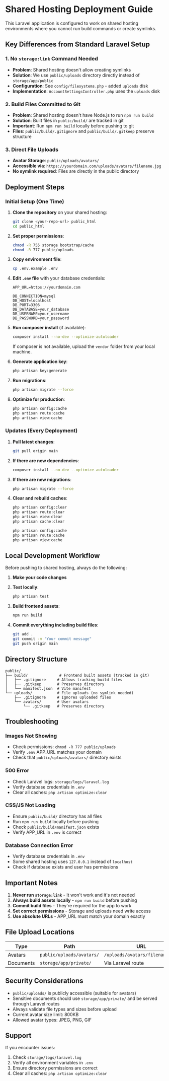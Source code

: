# Shared Hosting Deployment Guide

This Laravel application is configured to work on shared hosting environments where you cannot run build commands or create symlinks.

## Key Differences from Standard Laravel Setup

### 1. **No `storage:link` Command Needed**
- **Problem**: Shared hosting doesn't allow creating symlinks
- **Solution**: We use `public/uploads` directory directly instead of `storage/app/public`
- **Configuration**: See `config/filesystems.php` - added `uploads` disk
- **Implementation**: `AccountSettingsController.php` uses the `uploads` disk

### 2. **Build Files Committed to Git**
- **Problem**: Shared hosting doesn't have Node.js to run `npm run build`
- **Solution**: Built files in `public/build/` are tracked in git
- **Important**: Run `npm run build` locally before pushing to git
- **Files**: `public/build/.gitignore` and `public/build/.gitkeep` preserve structure

### 3. **Direct File Uploads**
- **Avatar Storage**: `public/uploads/avatars/`
- **Accessible via**: `https://yourdomain.com/uploads/avatars/filename.jpg`
- **No symlink required**: Files are directly in the public directory

## Deployment Steps

### Initial Setup (One Time)

1. **Clone the repository** on your shared hosting:
   ```bash
   git clone <your-repo-url> public_html
   cd public_html
   ```

2. **Set proper permissions**:
   ```bash
   chmod -R 755 storage bootstrap/cache
   chmod -R 777 public/uploads
   ```

3. **Copy environment file**:
   ```bash
   cp .env.example .env
   ```

4. **Edit `.env` file** with your database credentials:
   ```env
   APP_URL=https://yourdomain.com
   
   DB_CONNECTION=mysql
   DB_HOST=localhost
   DB_PORT=3306
   DB_DATABASE=your_database
   DB_USERNAME=your_username
   DB_PASSWORD=your_password
   ```

5. **Run composer install** (if available):
   ```bash
   composer install --no-dev --optimize-autoloader
   ```
   
   If composer is not available, upload the `vendor` folder from your local machine.

6. **Generate application key**:
   ```bash
   php artisan key:generate
   ```

7. **Run migrations**:
   ```bash
   php artisan migrate --force
   ```

8. **Optimize for production**:
   ```bash
   php artisan config:cache
   php artisan route:cache
   php artisan view:cache
   ```

### Updates (Every Deployment)

1. **Pull latest changes**:
   ```bash
   git pull origin main
   ```

2. **If there are new dependencies**:
   ```bash
   composer install --no-dev --optimize-autoloader
   ```

3. **If there are new migrations**:
   ```bash
   php artisan migrate --force
   ```

4. **Clear and rebuild caches**:
   ```bash
   php artisan config:clear
   php artisan route:clear
   php artisan view:clear
   php artisan cache:clear
   
   php artisan config:cache
   php artisan route:cache
   php artisan view:cache
   ```

## Local Development Workflow

Before pushing to shared hosting, always do the following:

1. **Make your code changes**

2. **Test locally**:
   ```bash
   php artisan test
   ```

3. **Build frontend assets**:
   ```bash
   npm run build
   ```

4. **Commit everything including build files**:
   ```bash
   git add .
   git commit -m "Your commit message"
   git push origin main
   ```

## Directory Structure

```
public/
├── build/              # Frontend built assets (tracked in git)
│   ├── .gitignore     # Allows tracking build files
│   ├── .gitkeep       # Preserves directory
│   └── manifest.json  # Vite manifest
└── uploads/           # File uploads (no symlink needed)
    ├── .gitignore     # Ignores uploaded files
    └── avatars/       # User avatars
        └── .gitkeep   # Preserves directory
```

## Troubleshooting

### Images Not Showing
- Check permissions: `chmod -R 777 public/uploads`
- Verify `.env` APP_URL matches your domain
- Check that `public/uploads/avatars/` directory exists

### 500 Error
- Check Laravel logs: `storage/logs/laravel.log`
- Verify database credentials in `.env`
- Clear all caches: `php artisan optimize:clear`

### CSS/JS Not Loading
- Ensure `public/build/` directory has all files
- Run `npm run build` locally before pushing
- Check `public/build/manifest.json` exists
- Verify APP_URL in `.env` is correct

### Database Connection Error
- Verify database credentials in `.env`
- Some shared hosting uses `127.0.0.1` instead of `localhost`
- Check if database exists and user has permissions

## Important Notes

1. **Never run `storage:link`** - It won't work and it's not needed
2. **Always build assets locally** - `npm run build` before pushing
3. **Commit build files** - They're required for the app to work
4. **Set correct permissions** - Storage and uploads need write access
5. **Use absolute URLs** - APP_URL must match your domain exactly

## File Upload Locations

| Type | Path | URL |
|------|------|-----|
| Avatars | `public/uploads/avatars/` | `/uploads/avatars/filename.jpg` |
| Documents | `storage/app/private/` | Via Laravel route |

## Security Considerations

- `public/uploads/` is publicly accessible (suitable for avatars)
- Sensitive documents should use `storage/app/private/` and be served through Laravel routes
- Always validate file types and sizes before upload
- Current avatar size limit: 800KB
- Allowed avatar types: JPEG, PNG, GIF

## Support

If you encounter issues:
1. Check `storage/logs/laravel.log`
2. Verify all environment variables in `.env`
3. Ensure directory permissions are correct
4. Clear all caches: `php artisan optimize:clear`
